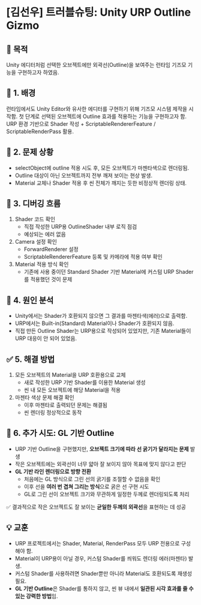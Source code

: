
# [김선우] 트러블슈팅: Unity URP Outline Gizmo

## 🎯 목적

Unity 에디터처럼 선택한 오브젝트에만 외곽선(Outline)을 보여주는 런타임 기즈모 기능을 구현하고자 하였음.

## 📌 1. 배경

런타임에서도 Unity Editor와 유사한 에디터를 구현하기 위해 기즈모 시스템 제작을 시작함.
첫 단계로 선택된 오브젝트에 Outline 효과를 적용하는 기능을 구현하고자 함.
URP 환경 기반으로 Shader 작성 + ScriptableRendererFeature / ScriptableRenderPass 활용.

## 📌 2. 문제 상황

- selectObject에 outline 적용 시도 후, 모든 오브젝트가 마젠타색으로 렌더링됨.
- Outline 대상이 아닌 오브젝트까지 전부 깨져 보이는 현상 발생.
- Material 교체나 Shader 적용 후 씬 전체가 깨지는 듯한 비정상적 렌더링 상태.

## 📌 3. 디버깅 흐름

1. Shader 코드 확인
    - 직접 작성한 URP용 OutlineShader 내부 로직 점검
    - 예상되는 에러 없음
2. Camera 설정 확인
    - ForwardRenderer 설정
    - ScriptableRendererFeature 등록 및 카메라에 적용 여부 확인
3. Material 적용 방식 확인
    - 기존에 사용 중이던 Standard Shader 기반 Material에 커스텀 URP Shader를 적용했던 것이 문제

## 📌 4. 원인 분석

- Unity에서는 Shader가 호환되지 않으면 그 결과를 마젠타색(에러)으로 출력함.
- URP에서는 Built-in(Standard) Material이나 Shader가 호환되지 않음.
- 직접 만든 Outline Shader는 URP용으로 작성되어 있었지만, 기존 Material들이 URP 대응이 안 되어 있었음.

## ✅ 5. 해결 방법

1. 모든 오브젝트의 Material을 URP 호환용으로 교체
    - 새로 작성한 URP 기반 Shader를 이용한 Material 생성
    - 씬 내 모든 오브젝트에 해당 Material을 적용
2. 마젠타 색상 문제 해결 확인
    - 이후 마젠타로 출력되던 문제는 해결됨
    - 씬 렌더링 정상적으로 동작

## 🔄 6. 추가 시도: GL 기반 Outline

- URP 기반 Outline을 구현했지만, **오브젝트 크기에 따라 선 굵기가 달라지는 문제** 발생
- 작은 오브젝트에는 외곽선이 너무 얇아 잘 보이지 않아 목표에 맞지 않다고 판단
- **GL 기반 라인 렌더링으로 방향 전환**
    - 처음에는 GL 방식으로 그린 선의 굵기를 조절할 수 없음을 확인
    - 이후 선을 **여러 번 겹쳐 그리는 방식**으로 굵은 선 구현 시도
    - GL로 그린 선이 오브젝트 크기와 무관하게 일정한 두께로 렌더링되도록 처리

✅ 결과적으로 작은 오브젝트도 잘 보이는 **균일한 두께의 외곽선**을 표현하는 데 성공

## 💡 교훈

- URP 프로젝트에서는 Shader, Material, RenderPass 모두 URP 전용으로 구성해야 함.
- Material이 URP용이 아닐 경우, 커스텀 Shader를 씌워도 렌더링 에러(마젠타) 발생.
- 커스텀 Shader를 사용하려면 Shader뿐만 아니라 Material도 호환되도록 재생성 필요.
- **GL 기반 Outline**은 Shader를 통하지 않고, 씬 뷰 내에서 **일관된 시각 효과를 줄 수 있는 강력한 방법**임.
